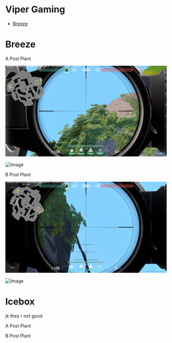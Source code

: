 # Viper Gaming

- [Breeze](#breeze)

# Breeze


A Post Plant

![Image](3.png)

![Image](4.png)

B Post Plant

![Image](1.png)

![Image](2.png)

# Icebox

jk they r not good

A Post Plant



B Post Plant 